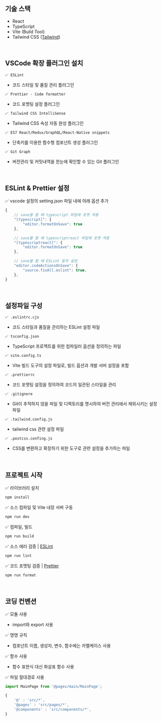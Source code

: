 ## 기술 스택

- React
- TypeScript
- Vite (Build Tool)
- Tailwind CSS ([Tailwind](https://tailwindcss.com/docs/installation))

</br>

## VSCode 확장 플러그인 설치
`✅ ESLint`
- 코드 스타일 및 품질 관리 플러그인

`✅ Prettier - Code formatter`
- 코드 포멧팅 설정 플러그인

`✅ Tailwind CSS IntelliSense`
- Tailwind CSS 속성 자동 완성 플러그인

`✅ ES7 React/Redux/GraphQL/React-Native snippets`
- 단축키를 이용한 함수형 컴포넌트 생성 플러그인

`✅ Git Graph`
- 버전관리 및 커밋내역을 한눈에 확인할 수 있는 Git 플러그인

</br>

## ESLint & Prettier 설정
✅ vscode 설정의 setting.json 파일 내에 아래 옵션 추가

```js
{
    // save를 할 때 typescript 파일에 포맷 적용
    "[typescript]": {
        "editor.formatOnSave": true
    },
    
    // save를 할 때 typescriptreact 파일에 포맷 적용
    "[typescriptreact]": {
        "editor.formatOnSave": true
    },
    
    // save를 할 때 ESLint 동작 설정
    "editor.codeActionsOnSave": {
        "source.fixAll.eslint": true,
    },
}
```
</br>

## 설정파일 구성

`✅ .eslintrc.cjs`
- 코드 스타일과 품질을 관리하는 ESLint 설정 파일

`✅ tsconfig.json`
- TypeScript 프로젝트를 위한 컴파일러 옵션을 정의하는 파일

`✅ vite.config.ts`
-  Vite 빌드 도구의 설정 파일로, 빌드 옵션과 개발 서버 설정을 포함

`✅ .prettierrc`
- 코드 포맷팅 설정을 정의하여 코드의 일관된 스타일을 관리

`✅ .gitignore`
-  Git이 추적하지 않을 파일 및 디렉토리를 명시하여 버전 관리에서 제외시키는 설정 파일

`✅ .tailwind.config.js`
-  tailwind css 관련 설정 파일

`✅ .postcss.confing.js`
-  CSS를 변환하고 확장하기 위한 도구로 관련 설정을 추가하는 파일

</br>

## 프로젝트 시작

✅ 라이브러리 설치
```js
npm install
```

✅ 소스 컴파일 및 Vite 내장 서버 구동
```js
npm run dev
```

✅ 컴파일, 빌드
```js
npm run build
```

✅ 소스 에러 검증 | [ESLint](https://eslint.org/)
```js
npm run lint
```

✅ 코드 포멧팅 검증 | [Prettier](https://prettier.io/docs/en/)
```js
npm run format
```

</br>

## 코딩 컨벤션

✅ 모듈 사용
- import와 export 사용

✅ 명명 규칙
- 컴포넌트 이름, 생성자, 변수, 함수에는 카멜케이스 사용

✅ 함수 사용
- 함수 표현식 대신 화살표 함수 사용

✅ 파일 절대경로 사용

```js
import MainPage from '@pages/main/MainPage';

{
    '@' : 'src/*',
    '@pages' : 'src/pages/*',
    '@components' : 'src/components/*',
}
```